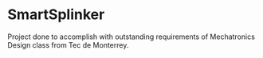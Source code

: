 # SmartSplinker
Project done to accomplish with outstanding requirements of Mechatronics Design class from Tec de Monterrey.
